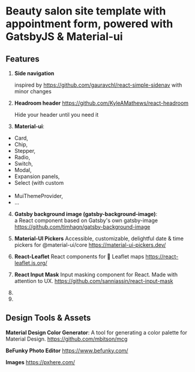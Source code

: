 # Beauty salon site template with appointment form, powered with GatsbyJS & Material-ui

## Features

1.  **Side navigation**

    inspired by https://github.com/gauravchl/react-simple-sidenav with minor changes

2.  **Headroom header**
    https://github.com/KyleAMathews/react-headroom

    Hide your header until you need it

3.  **Material-ui**:

- Card,
- Chip,
- Stepper,
- Radio,
- Switch,
- Modal,
- Expansion panels,
- Select (with custom <optgroup> simulation)
- MuiThemeProvider,
- ...

4. **Gatsby background image (gatsby-background-image)**:  
   a React component based on Gatsby's own gatsby-image
   https://github.com/timhagn/gatsby-background-image

5)  **Material-UI Pickers**
    Accessible, customizable, delightful date & time pickers for @material-ui/core
    https://material-ui-pickers.dev/

6)  **React-Leaflet**
    React components for 🍃 Leaflet maps
    https://react-leaflet.js.org/

7)  **React Input Mask**
    Input masking component for React. Made with attention to UX.
    https://github.com/sanniassin/react-input-mask

8)

9)

## Design Tools & Assets

**Material Design Color Generator**:
A tool for generating a color palette for Material Design.
https://github.com/mbitson/mcg

**BeFunky Photo Editor**
https://www.befunky.com/

**Images**
https://pxhere.com/
